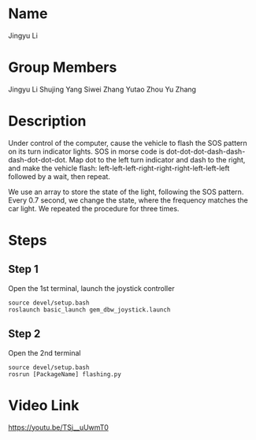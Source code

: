 # Name
Jingyu Li

# Group Members
Jingyu Li
Shujing Yang
Siwei Zhang
Yutao Zhou
Yu Zhang

# Description
Under control of the computer, cause the vehicle to flash the SOS pattern on its turn indicator lights. SOS in morse code is dot-dot-dot-dash-dash-dash-dot-dot-dot. Map dot to the left turn indicator and dash to the right, and make the vehicle flash: left-left-left-right-right-right-left-left-left followed by a wait, then repeat.

We use an array to store the state of the light, following the SOS pattern. Every 0.7 second, we change the state, where the frequency matches the car light. We repeated the procedure for three times.

# Steps
## Step 1
Open the 1st terminal, launch the joystick controller
```
source devel/setup.bash
roslaunch basic_launch gem_dbw_joystick.launch
```

## Step 2
Open the 2nd terminal
```
source devel/setup.bash
rosrun [PackageName] flashing.py
```

# Video Link
https://youtu.be/TSj__uUwmT0
